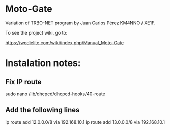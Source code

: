 # Moto-Gate
Variation of TRBO-NET program by Juan Carlos Pérez KM4NNO / XE1F.

To see the project wiki, go to:

https://wodielite.com/wiki/index.php/Manual_Moto-Gate


# Instalation notes:
## Fix IP route
sudo nano /lib/dhcpcd/dhcpcd-hooks/40-route
## Add the following lines
ip route add 12.0.0.0/8 via 192.168.10.1
ip route add 13.0.0.0/8 via 192.168.10.1

